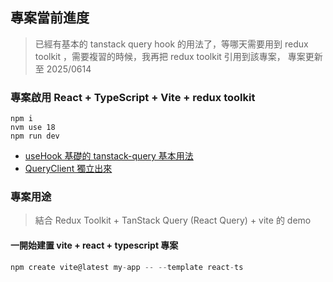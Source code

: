 ## 專案當前進度

> 已經有基本的 tanstack query hook 的用法了，等哪天需要用到 redux toolkit ，需要複習的時候，我再把 redux toolkit 引用到該專案，
> 專案更新至 2025/0614

### 專案啟用 React + TypeScript + Vite + redux toolkit

```
npm i
nvm use 18
npm run dev

```

- [useHook 基礎的 tanstack-query 基本用法](https://github.com/Vic428-human/redux-toolkit-and-tanstack-query-demo/blob/main/src/hooks/useApplimittation.ts)
- [QueryClient 獨立出來](https://github.com/Vic428-human/redux-toolkit-and-tanstack-query-demo/blob/main/src/hooks/useApplimittation.ts)

### 專案用途

> 結合 Redux Toolkit + TanStack Query (React Query) + vite 的 demo

#### 一開始建置 vite + react + typescript 專案

```js
npm create vite@latest my-app -- --template react-ts
```
